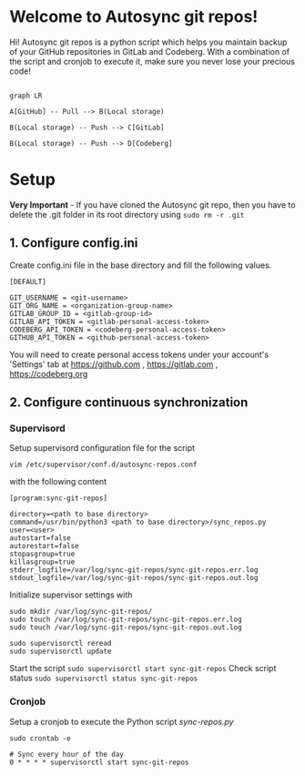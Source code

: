 
# Welcome to Autosync git repos!

Hi! Autosync git repos is a python script which helps you maintain backup of your GitHub repositories in GitLab and Codeberg. With a combination of the script and cronjob to execute it, make sure you never lose your precious code!

```mermaid

graph LR

A[GitHub] -- Pull --> B(Local storage)

B(Local storage) -- Push --> C[GitLab]

B(Local storage) -- Push --> D[Codeberg]

```

# Setup

**Very Important** - If you have cloned the Autosync git repo, then you have to delete the .git folder in its root directory using `sudo rm -r .git`

## 1. Configure config.ini

Create config.ini file in the base directory and fill the following values.

```
[DEFAULT]

GIT_USERNAME = <git-username>
GIT_ORG_NAME = <organization-group-name>
GITLAB_GROUP_ID = <gitlab-group-id>
GITLAB_API_TOKEN = <gitlab-personal-access-token>
CODEBERG_API_TOKEN = <codeberg-personal-access-token>
GITHUB_API_TOKEN = <github-personal-access-token>
```

You will need to create personal access tokens under your account's 'Settings' tab at https://github.com , https://gitlab.com , https://codeberg.org

## 2. Configure continuous synchronization

### Supervisord

Setup supervisord configuration file for the script

`vim /etc/supervisor/conf.d/autosync-repos.conf`

with the following content

```
[program:sync-git-repos]

directory=<path to base directory>
command=/usr/bin/python3 <path to base directory>/sync_repos.py
user=<user>
autostart=false
autorestart=false
stopasgroup=true
killasgroup=true
stderr_logfile=/var/log/sync-git-repos/sync-git-repos.err.log
stdout_logfile=/var/log/sync-git-repos/sync-git-repos.out.log

```

Initialize supervisor settings with

```
sudo mkdir /var/log/sync-git-repos/
sudo touch /var/log/sync-git-repos/sync-git-repos.err.log
sudo touch /var/log/sync-git-repos/sync-git-repos.out.log

sudo supervisorctl reread
sudo supervisorctl update
```

Start the script `sudo supervisorctl start sync-git-repos`
Check script status `sudo supervisorctl status sync-git-repos`

### Cronjob

Setup a cronjob to execute the Python script *sync-repos.py*

```
sudo crontab -e

# Sync every hour of the day
0 * * * * supervisorctl start sync-git-repos
```
